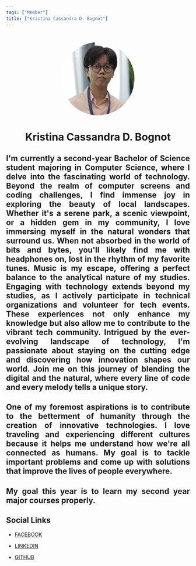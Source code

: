 ```yaml
---
tags: ["Member"]
title: ["Kristina Cassandra D. Bognot"]
---
```


<TagLinks/>

<div align="center">
  <img src="../../images/kaysea.png" width="200" height="200" style="border-radius: 50%; margin-top: 25px;" />
</div>

<div align="center">
  <h1>Kristina Cassandra D. Bognot</h1>
</div>

<div style="text-align: justify;">
  <h2>I'm currently a second-year Bachelor of Science student majoring in Computer Science, where I delve into the fascinating world of technology. Beyond the realm of computer screens and coding challenges, I find immense joy in exploring the beauty of local landscapes. Whether it's a serene park, a scenic viewpoint, or a hidden gem in my community, I love immersing myself in the natural wonders that surround us. When not absorbed in the world of bits and bytes, you'll likely find me with headphones on, lost in the rhythm of my favorite tunes. Music is my escape, offering a perfect balance to the analytical nature of my studies.  Engaging with technology extends beyond my studies, as I actively participate in technical organizations and volunteer for tech events. These experiences not only enhance my knowledge but also allow me to contribute to the vibrant tech community. Intrigued by the ever-evolving landscape of technology, I'm passionate about staying on the cutting edge and discovering how innovation shapes our world. Join me on this journey of blending the digital and the natural, where every line of code and every melody tells a unique story.</h2>
  <p></p>

  <h2>One of my foremost aspirations is to contribute to the betterment of humanity through the creation of innovative technologies. I love traveling and experiencing different cultures because it helps me understand how we're all connected as humans. My goal is to tackle important problems and come up with solutions that improve the lives of people everywhere. </h2>
  <p></p>
  
  <h2> My goal this year is to learn my second year major courses properly. </h2>
  <p></p>

  <h2>Social Links</h2>
  <ul>
    <li>
      <p>
        <a href="https://www.facebook.com/profile.php?id=100082709525742">FACEBOOK</a>
      </p>
    </li>
    <li>
      <p>
        <a href="https://www.linkedin.com/in/kristina-cassandra-bognot/">LINKEDIN</a>
      </p>
    </li>
    <li>
      <p>
        <a href="https://github.com/kaysea-101">GITHUB</a>
      </p>
    </li>
  </ul>
</div>